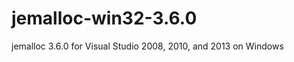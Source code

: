 jemalloc-win32-3.6.0
====================

jemalloc 3.6.0 for Visual Studio 2008, 2010, and 2013 on Windows
